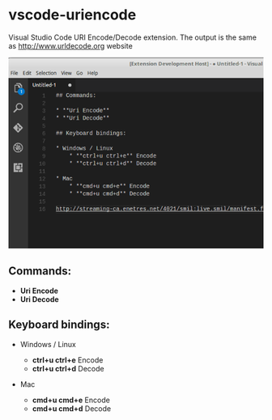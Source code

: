 # vscode-uriencode
Visual Studio Code URI Encode/Decode extension.
The output is the same as http://www.urldecode.org website

![Screenshot](https://github.com/diegofn/vscode-uriencode/raw/master/screenshot.gif)

## Commands:

* **Uri Encode** 
* **Uri Decode**

## Keyboard bindings:

* Windows / Linux
    * **ctrl+u ctrl+e** Encode
    * **ctrl+u ctrl+d** Decode

* Mac
    * **cmd+u cmd+e** Encode
    * **cmd+u cmd+d** Decode

